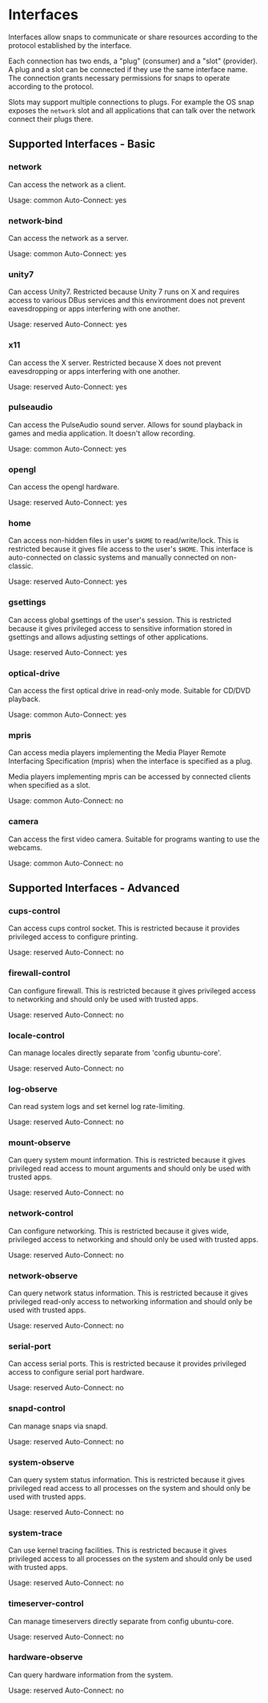 # Interfaces

Interfaces allow snaps to communicate or share resources according to the
protocol established by the interface.

Each connection has two ends, a "plug" (consumer) and a "slot" (provider).  A
plug and a slot can be connected if they use the same interface name.  The
connection grants necessary permissions for snaps to operate according to the
protocol.

Slots may support multiple connections to plugs.  For example the OS snap
exposes the ``network`` slot and all applications that can talk over the
network connect their plugs there.

## Supported Interfaces - Basic

### network

Can access the network as a client.

Usage: common
Auto-Connect: yes

### network-bind

Can access the network as a server.

Usage: common
Auto-Connect: yes

### unity7

Can access Unity7. Restricted because Unity 7 runs on X and requires access to
various DBus services and this environment does not prevent eavesdropping or
apps interfering with one another.

Usage: reserved
Auto-Connect: yes

### x11

Can access the X server. Restricted because X does not prevent eavesdropping or
apps interfering with one another.

Usage: reserved
Auto-Connect: yes

### pulseaudio

Can access the PulseAudio sound server. Allows for sound playback in games and
media application. It doesn't allow recording.

Usage: common
Auto-Connect: yes

### opengl

Can access the opengl hardware.

Usage: reserved
Auto-Connect: yes

### home

Can access non-hidden files in user's `$HOME` to read/write/lock.
This is restricted because it gives file access to the user's
`$HOME`. This interface is auto-connected on classic systems and
manually connected on non-classic.

Usage: reserved
Auto-Connect: yes

### gsettings

Can access global gsettings of the user's session. This is restricted because
it gives privileged access to sensitive information stored in gsettings and
allows adjusting settings of other applications.

Usage: reserved
Auto-Connect: yes

### optical-drive

Can access the first optical drive in read-only mode. Suitable for CD/DVD playback.

Usage: common
Auto-Connect: yes

### mpris

Can access media players implementing the Media Player Remote Interfacing
Specification (mpris) when the interface is specified as a plug.

Media players implementing mpris can be accessed by connected clients when
specified as a slot.

Usage: common
Auto-Connect: no

### camera

Can access the first video camera. Suitable for programs wanting to use the
webcams.

Usage: common
Auto-Connect: no

## Supported Interfaces - Advanced

### cups-control

Can access cups control socket. This is restricted because it provides
privileged access to configure printing.

Usage: reserved
Auto-Connect: no

### firewall-control

Can configure firewall. This is restricted because it gives privileged access
to networking and should only be used with trusted apps.

Usage: reserved
Auto-Connect: no

### locale-control

Can manage locales directly separate from 'config ubuntu-core'.

Usage: reserved
Auto-Connect: no

### log-observe

Can read system logs and set kernel log rate-limiting.

Usage: reserved
Auto-Connect: no

### mount-observe

Can query system mount information. This is restricted because it gives
privileged read access to mount arguments and should only be used with trusted
apps.

Usage: reserved
Auto-Connect: no

### network-control

Can configure networking. This is restricted because it gives wide, privileged
access to networking and should only be used with trusted apps.

Usage: reserved
Auto-Connect: no

### network-observe

Can query network status information. This is restricted because it gives
privileged read-only access to networking information and should only be used
with trusted apps.

Usage: reserved
Auto-Connect: no

### serial-port

Can access serial ports. This is restricted because it provides privileged
access to configure serial port hardware.

Usage: reserved
Auto-Connect: no

### snapd-control

Can manage snaps via snapd.

Usage: reserved
Auto-Connect: no

### system-observe

Can query system status information. This is restricted because it gives
privileged read access to all processes on the system and should only be used
with trusted apps.

Usage: reserved
Auto-Connect: no

### system-trace

Can use kernel tracing facilities. This is restricted because it gives
privileged access to all processes on the system and should only be used with
trusted apps.

Usage: reserved
Auto-Connect: no

### timeserver-control

Can manage timeservers directly separate from config ubuntu-core.

Usage: reserved
Auto-Connect: no

### hardware-observe

Can query hardware information from the system.

Usage: reserved
Auto-Connect: no
